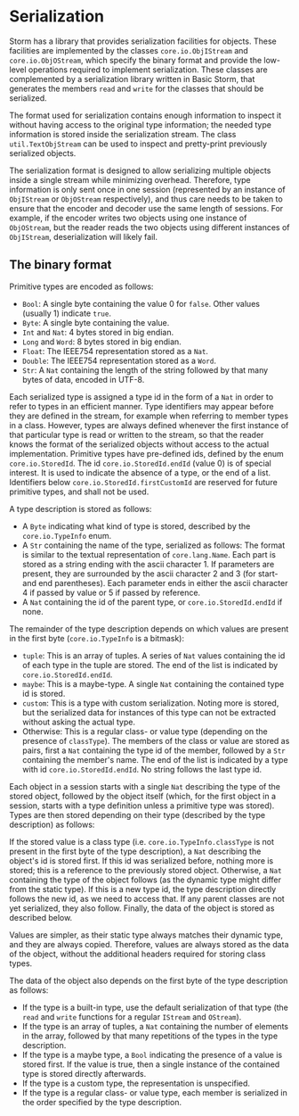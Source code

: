 Serialization
==============

Storm has a library that provides serialization facilities for objects. These facilities are
implemented by the classes `core.io.ObjIStream` and `core.io.ObjOStream`, which specify the binary
format and provide the low-level operations required to implement serialization. These classes are
complemented by a serialization library written in Basic Storm, that generates the members `read`
and `write` for the classes that should be serialized.

The format used for serialization contains enough information to inspect it without having access to
the original type information; the needed type information is stored inside the serialization
stream. The class `util.TextObjStream` can be used to inspect and pretty-print previously serialized
objects.

The serialization format is designed to allow serializing multiple objects inside a single stream
while minimizing overhead. Therefore, type information is only sent once in one session (represented
by an instance of `ObjIStream` or `ObjOStream` respectively), and thus care needs to be taken to
ensure that the encoder and decoder use the same length of sessions. For example, if the encoder
writes two objects using one instance of `ObjOStream`, but the reader reads the two objects using
different instances of `ObjIStream`, deserialization will likely fail.


The binary format
-------------------

Primitive types are encoded as follows:

- `Bool`: A single byte containing the value 0 for `false`. Other values (usually 1) indicate `true`.
- `Byte`: A single byte containing the value.
- `Int` and `Nat`: 4 bytes stored in big endian.
- `Long` and `Word`: 8 bytes stored in big endian.
- `Float`: The IEEE754 representation stored as a `Nat`.
- `Double`: The IEEE754 representation stored as a `Word`.
- `Str`: A `Nat` containing the length of the string followed by that many bytes of data, encoded in UTF-8.

Each serialized type is assigned a type id in the form of a `Nat` in order to refer to types in an
efficient manner. Type identifiers may appear before they are defined in the stream, for example
when referring to member types in a class. However, types are always defined whenever the first
instance of that particular type is read or written to the stream, so that the reader knows the
format of the serialized objects without access to the actual implementation. Primitive types
have pre-defined ids, defined by the enum `core.io.StoredId`. The id `core.io.StoredId.endId` (value
0) is of special interest. It is used to indicate the absence of a type, or the end of a
list. Identifiers below `core.io.StoredId.firstCustomId` are reserved for future primitive types,
and shall not be used.

A type description is stored as follows:
- A `Byte` indicating what kind of type is stored, described by the `core.io.TypeInfo` enum.
- A `Str` containing the name of the type, serialized as follows: The format is similar to the
  textual representation of `core.lang.Name`. Each part is stored as a string ending with the ascii
  character 1. If parameters are present, they are surrounded by the ascii character 2 and 3 (for
  start- and end parentheses). Each parameter ends in either the ascii character 4 if passed by
  value or 5 if passed by reference.
- A `Nat` containing the id of the parent type, or `core.io.StoredId.endId` if none.

The remainder of the type description depends on which values are present in the first byte
(`core.io.TypeInfo` is a bitmask):
- `tuple`: This is an array of tuples. A series of `Nat` values containing the id of each type
   in the tuple are stored. The end of the list is indicated by `core.io.StoredId.endId`.
- `maybe`: This is a maybe-type. A single `Nat` containing the contained type id is stored.
- `custom`: This is a type with custom serialization. Noting more is stored, but the serialized
  data for instances of this type can not be extracted without asking the actual type.
- Otherwise: This is a regular class- or value type (depending on the presence of `classType`).
  The members of the class or value are stored as pairs, first a `Nat` containing the type id of
  the member, followed by a `Str` containing the member's name. The end of the list is indicated
  by a type with id `core.io.StoredId.endId`. No string follows the last type id.

Each object in a session starts with a single `Nat` describing the type of the stored object,
followed by the object itself (which, for the first object in a session, starts with a type
definition unless a primitive type was stored). Types are then stored depending on their type
(described by the type description) as follows:

If the stored value is a class type (i.e. `core.io.TypeInfo.classType` is not present in the first
byte of the type description), a `Nat` describing the object's id is stored first. If this id was
serialized before, nothing more is stored; this is a reference to the previously stored
object. Otherwise, a `Nat` containing the type of the object follows (as the dynamic type might
differ from the static type). If this is a new type id, the type description directly follows the
new id, as we need to access that. If any parent classes are not yet serialized, they also
follow. Finally, the data of the object is stored as described below.

Values are simpler, as their static type always matches their dynamic type, and they are always
copied. Therefore, values are always stored as the data of the object, without the additional
headers required for storing class types.

The data of the object also depends on the first byte of the type description as follows:
- If the type is a built-in type, use the default serialization of that type (the `read` and `write`
  functions for a regular `IStream` and `OStream`).
- If the type is an array of tuples, a `Nat` containing the number of elements in the array, followed
  by that many repetitions of the types in the type description.
- If the type is a maybe type, a `Bool` indicating the presence of a value is stored first. If the
  value is true, then a single instance of the contained type is stored directly afterwards.
- If the type is a custom type, the representation is unspecified.
- If the type is a regular class- or value type, each member is serialized in the order specified
  by the type description.

